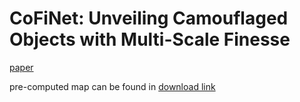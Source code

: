 # CoFiNet: Unveiling Camouflaged Objects with Multi-Scale Finesse

[paper](https://arxiv.org/pdf/2402.02217)

pre-computed map can be found in [download link](https://pan.baidu.com/s/1SiFuyaAYEBFvvcRrRgRHfQ?pwd=qd6f)
